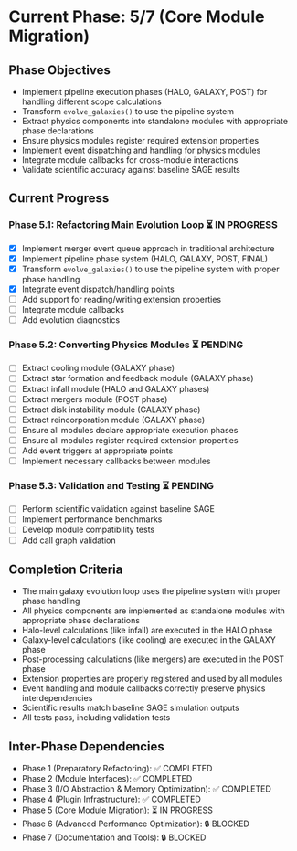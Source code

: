 <!-- Purpose: Current project phase context -->
<!-- Update Rules:
- 500-word limit! 
- Include: 
  • Phase objectives
  • Current progress as a checklist
  • Completion criteria 
  • Inter-phase dependencies
- At major phase completion archive as phase-[X].md and refresh for next phase
-->

# Current Phase: 5/7 (Core Module Migration)

## Phase Objectives
- Implement pipeline execution phases (HALO, GALAXY, POST) for handling different scope calculations
- Transform `evolve_galaxies()` to use the pipeline system
- Extract physics components into standalone modules with appropriate phase declarations
- Ensure physics modules register required extension properties
- Implement event dispatching and handling for physics modules
- Integrate module callbacks for cross-module interactions
- Validate scientific accuracy against baseline SAGE results

## Current Progress

### Phase 5.1: Refactoring Main Evolution Loop ⏳ IN PROGRESS
- [x] Implement merger event queue approach in traditional architecture
- [x] Implement pipeline phase system (HALO, GALAXY, POST, FINAL)
- [x] Transform `evolve_galaxies()` to use the pipeline system with proper phase handling
- [x] Integrate event dispatch/handling points
- [ ] Add support for reading/writing extension properties
- [ ] Integrate module callbacks
- [ ] Add evolution diagnostics

### Phase 5.2: Converting Physics Modules ⏳ PENDING
- [ ] Extract cooling module (GALAXY phase)
- [ ] Extract star formation and feedback module (GALAXY phase)
- [ ] Extract infall module (HALO and GALAXY phases)
- [ ] Extract mergers module (POST phase)
- [ ] Extract disk instability module (GALAXY phase)
- [ ] Extract reincorporation module (GALAXY phase)
- [ ] Ensure all modules declare appropriate execution phases
- [ ] Ensure all modules register required extension properties
- [ ] Add event triggers at appropriate points
- [ ] Implement necessary callbacks between modules

### Phase 5.3: Validation and Testing ⏳ PENDING
- [ ] Perform scientific validation against baseline SAGE
- [ ] Implement performance benchmarks
- [ ] Develop module compatibility tests
- [ ] Add call graph validation

## Completion Criteria
- The main galaxy evolution loop uses the pipeline system with proper phase handling
- All physics components are implemented as standalone modules with appropriate phase declarations
- Halo-level calculations (like infall) are executed in the HALO phase
- Galaxy-level calculations (like cooling) are executed in the GALAXY phase
- Post-processing calculations (like mergers) are executed in the POST phase
- Extension properties are properly registered and used by all modules
- Event handling and module callbacks correctly preserve physics interdependencies
- Scientific results match baseline SAGE simulation outputs
- All tests pass, including validation tests

## Inter-Phase Dependencies
- Phase 1 (Preparatory Refactoring): ✅ COMPLETED
- Phase 2 (Module Interfaces): ✅ COMPLETED
- Phase 3 (I/O Abstraction & Memory Optimization): ✅ COMPLETED
- Phase 4 (Plugin Infrastructure): ✅ COMPLETED
- Phase 5 (Core Module Migration): ⏳ IN PROGRESS
- Phase 6 (Advanced Performance Optimization): 🔒 BLOCKED
- Phase 7 (Documentation and Tools): 🔒 BLOCKED